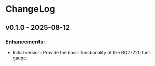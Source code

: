 # ChangeLog

## v0.1.0 - 2025-08-12

### Enhancements:

* Initial version: Provide the basic functionality of the BQ27220 fuel gauge.
